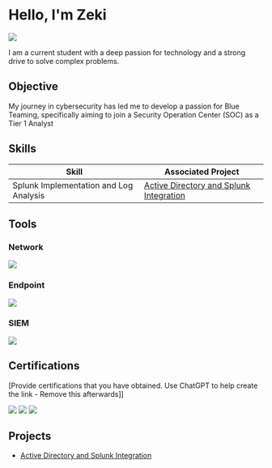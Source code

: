 # Hello, I'm Zeki
<a href="www.linkedin.com/in/zeki-arroyo"><img src="https://img.shields.io/badge/-LinkedIn-0072b1?&style=for-the-badge&logo=linkedin&logoColor=white" /></a>


I am a current student with a deep passion for technology and a strong drive to solve complex problems.

## Objective

My journey in cybersecurity has led me to develop a passion for Blue Teaming, specifically aiming to join a Security Operation Center (SOC) as a Tier 1 Analyst

## Skills


| Skill                                         | Associated Project         |
|-----------------------------------------------|----------------------------|
| Splunk Implementation and Log Analysis         | <a href="https://github.com/Zekee00a/Active-Directory-Configuration/tree/main">Active Directory and Splunk Integration</a>|

## Tools

### Network
<div>
    <img src="https://img.shields.io/badge/-Wireshark-1679A7?&style=for-the-badge&logo=Wireshark&logoColor=white" />
    
</div>

### Endpoint
<div>
    <img src="https://img.shields.io/badge/-Microsoft_Defender_for_Endpoint-00A4EF?&style=for-the-badge&logo=Microsoft&logoColor=white" />

</div>

### SIEM
<div>
    <img src="https://img.shields.io/badge/-Splunk-000000?&style=for-the-badge&logo=Splunk&logoColor=white" />

</div>

## Certifications
[Provide certifications that you have obtained. Use ChatGPT to help create the link - Remove this afterwards]]
<div>
<img src="https://img.shields.io/badge/CompTIA%20A%2B-FF0000?&style=for-the-badge&logo=CompTIA&logoColor=white" />
<img src="https://img.shields.io/badge/CompTIA%20Network%2B-FF0000?&style=for-the-badge&logo=CompTIA&logoColor=white" />
<img src="https://img.shields.io/badge/CompTIA%20Security%2B-FF0000?&style=for-the-badge&logo=CompTIA&logoColor=white" />

</div>

## Projects
- <a href="https://github.com/Zekee00a/Active-Directory-Configuration/tree/main">Active Directory and Splunk Integration</a>
